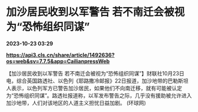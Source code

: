 # 加沙居民收到以军警告 若不南迁会被视为“恐怖组织同谋”

**2023-10-23 03:29**

**https://api3.cls.cn/share/article/1492636?os=web&sv=7.7.5&app=CailianpressWeb**

【加沙居民收到以军警告 若不南迁会被视为“恐怖组织同谋”】财联社10月23日电，综合英国路透社、以色列《耶路撒冷邮报》22日报道，加沙地带的巴勒斯坦人表示，以色列军方已警告加沙居民，如果他们不向南迁移，就有可能被认定为“恐怖组织同谋”。路透社报道称，以军发布警告之际，几乎没有援助被允许进入加沙地带，人们对该地区的人道主义担忧日益加剧。 (环球网)